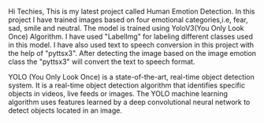 Hi Techies, 
This is my latest project called Human Emotion Detection. In this project I have trained images based on four emotional categories,i.e, fear, sad, smile and neutral.
The model is trained using YoloV3(You Only Look Once) Algorithm. I have used "LabelImg" for labeling different classes used in this model. I have also used text to speech conversion in this project with the help of "pyttsx3". After detecting the image based on the image emotion class the "pyttsx3" will convert the text to speech format.


YOLO (You Only Look Once) is a state-of-the-art, real-time object detection system. It is a real-time object detection algorithm that identifies specific objects in videos, live feeds or images. The YOLO machine learning algorithm uses features learned by a deep convolutional neural network to detect objects located in an image.
